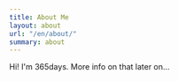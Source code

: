 ```yaml
---
title: About Me
layout: about
url: "/en/about/"
summary: about
---
```


Hi! I'm 365days. More info on that later on...
